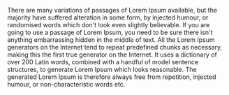There are many variations of passages of Lorem Ipsum available,
but the majority have suffered alteration in some form, by injected
humour, or randomised words which don't look even slightly believable.
If you are going to use a passage of Lorem Ipsum, you need to be sure
there isn't anything embarrassing hidden in the middle of text. All the
Lorem Ipsum generators on the Internet tend to repeat predefined chunks
as necessary, making this the first true generator on the Internet. It
uses a dictionary of over 200 Latin words, combined with a handful of
model sentence structures, to generate Lorem Ipsum which looks
reasonable. The generated Lorem Ipsum is therefore always free from
repetition, injected humour, or non-characteristic words etc.